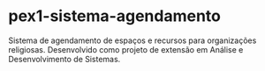 # pex1-sistema-agendamento
Sistema de agendamento de espaços e recursos para organizações religiosas. Desenvolvido como projeto de extensão em Análise e Desenvolvimento de Sistemas.
